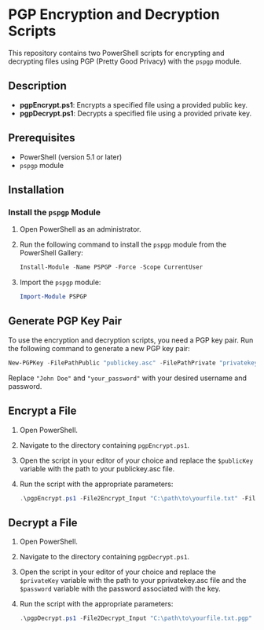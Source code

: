 
# PGP Encryption and Decryption Scripts

This repository contains two PowerShell scripts for encrypting and decrypting files using PGP (Pretty Good Privacy) with the `pspgp` module.

## Description

- **pgpEncrypt.ps1**: Encrypts a specified file using a provided public key.
- **pgpDecrypt.ps1**: Decrypts a specified file using a provided private key.

## Prerequisites

- PowerShell (version 5.1 or later)
- `pspgp` module

## Installation

### Install the `pspgp` Module

1. Open PowerShell as an administrator.
2. Run the following command to install the `pspgp` module from the PowerShell Gallery:

   ```powershell
   Install-Module -Name PSPGP -Force -Scope CurrentUser
   ```

3. Import the `pspgp` module:

   ```powershell
   Import-Module PSPGP
   ```

## Generate PGP Key Pair

To use the encryption and decryption scripts, you need a PGP key pair. Run the following command to generate a new PGP key pair:

```powershell
New-PGPKey -FilePathPublic "publickey.asc" -FilePathPrivate "privatekey.asc" -UserName "John Doe" -Password "your_password" -HashAlgorithm Sha256 -CompressionAlgorithm Zip -FileType Binary -PublicKeyAlgorithm RsaGeneral -SymmetricKeyAlgorithm Aes256
```

Replace `"John Doe"` and `"your_password"` with your desired username and password.

## Encrypt a File

1. Open PowerShell.
2. Navigate to the directory containing `pgpEncrypt.ps1`.
3. Open the script in your editor of your choice and replace the ```$publicKey``` variable with the path to your publickey.asc file.
4. Run the script with the appropriate parameters:

   ```powershell
   .\pgpEncrypt.ps1 -File2Encrypt_Input "C:\path\to\yourfile.txt" -File2Encrypt_Output "C:\path	o\yourfile.txt.pgp"
   ```

## Decrypt a File

1. Open PowerShell.
2. Navigate to the directory containing `pgpDecrypt.ps1`.
3. Open the script in your editor of your choice and replace the ```$privateKey``` variable with the path to your pprivatekey.asc file and the ```$password``` variable with the password associated with the key. 
4. Run the script with the appropriate parameters:

   ```powershell
   .\pgpDecrypt.ps1 -File2Decrypt_Input "C:\path\to\yourfile.txt.pgp" -File2Decrypt_Output "C:\path\to\yourfile.txt"
   ```
